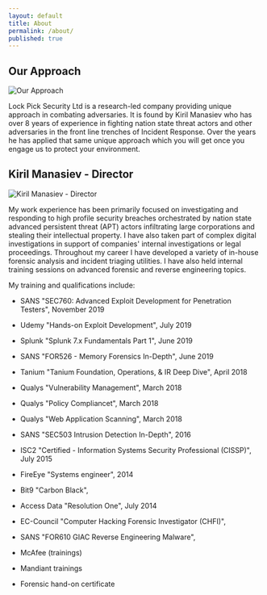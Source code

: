 ```yaml
---
layout: default
title: About
permalink: /about/
published: true
---
```


## Our Approach

![Our Approach]({{site.baseurl}}/working_environment-300x168.jpg)

Lock Pick Security Ltd is a research-led company providing unique approach in combating adversaries. It is found by Kiril Manasiev who has over 8 years of experience in fighting nation state threat actors and other adversaries in the front line trenches of Incident Response. Over the years he has applied that same unique approach which you will get once you engage us to protect your environment.




## Kiril Manasiev - Director

![Kiril Manasiev - Director]({{site.baseurl}}/Kiril_Manasiev-294x300.jpg)


My work experience has been primarily focused on investigating and responding to high profile security breaches orchestrated by nation state advanced persistent threat (APT) actors infiltrating large corporations and stealing their intellectual property. I have also taken part of complex digital investigations in support of companies' internal investigations or legal proceedings. Throughout my career I have developed a variety of in-house forensic analysis and incident triaging utilities. I have also held internal training sessions on advanced forensic and reverse engineering topics.

My training and qualifications include:

- SANS "SEC760: Advanced Exploit Development for Penetration Testers", November 2019
- Udemy "Hands-on Exploit Development", July 2019 
- Splunk "Splunk 7.x Fundamentals Part 1", June 2019
- SANS "FOR526 - Memory Forensics In-Depth", June 2019
- Tanium "Tanium Foundation, Operations, & IR Deep Dive", April 2018
- Qualys "Vulnerability Management", March 2018
- Qualys "Policy Compliancet", March 2018
- Qualys "Web Application Scanning", March 2018
- SANS "SEC503 Intrusion Detection In-Depth", 2016
- ISC2 "Certified - Information Systems Security Professional (CISSP)", July 2015
- FireEye "Systems engineer", 2014
- Bit9 "Carbon Black", 
- Access Data "Resolution One", July 2014
- EC-Council "Computer Hacking Forensic Investigator (CHFI)",  
- SANS "FOR610 GIAC Reverse Engineering Malware", 

- McAfee (trainings)
- Mandiant trainings
- Forensic hand-on certificate

